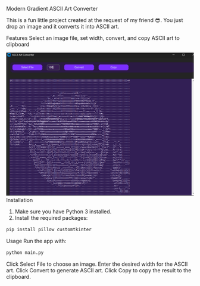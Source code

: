 
Modern Gradient ASCII Art Converter

This is a fun little project created at the request of my friend 😎. You just drop an image and it converts it into ASCII art.

Features
Select an image file, set width, convert, and copy ASCII art to clipboard

![ASCII Converter](screenshot.png)
Installation

1. Make sure you have Python 3 installed.
2. Install the required packages:

```bash
pip install pillow customtkinter
```

Usage
Run the app with:

```bash
python main.py
```

Click Select File to choose an image.
Enter the desired width for the ASCII art.
Click Convert to generate ASCII art.
Click Copy to copy the result to the clipboard.
